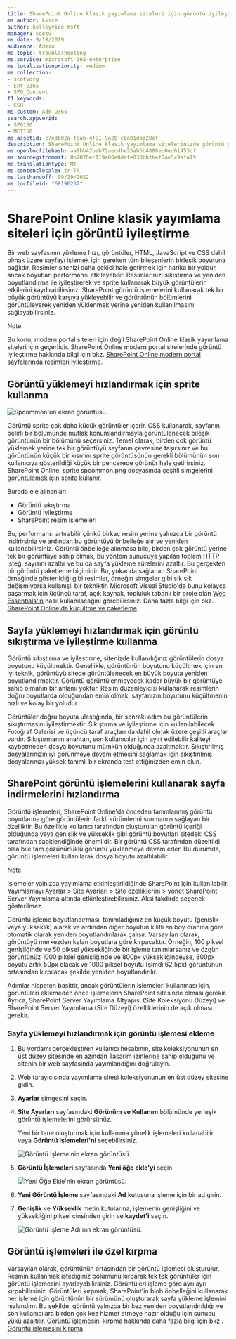 ```yaml
---
title: SharePoint Online klasik yayımlama siteleri için görüntü iyileştirme
ms.author: kvice
author: kelleyvice-msft
manager: scotv
ms.date: 9/18/2019
audience: Admin
ms.topic: troubleshooting
ms.service: microsoft-365-enterprise
ms.localizationpriority: medium
ms.collection:
- scotvorg
- Ent_O365
- SPO_Content
f1.keywords:
- CSH
ms.custom: Adm_O365
search.appverid:
- SPO160
- MET150
ms.assetid: c7edb02a-fdab-4f91-9a20-cba01dad28ef
description: SharePoint Online klasik yayımlama sitelerinizde görüntü performansını geliştirmek için işlemeleri ve sprite'leri kullanmayı öğrenin.
ms.openlocfilehash: aa9bb42bab72aecdbe25ab5b4888ec0ed61453cf
ms.sourcegitcommit: 0b7070ec119e00e0dafe030bbfbef0ae5c9afa19
ms.translationtype: MT
ms.contentlocale: tr-TR
ms.lasthandoff: 09/29/2022
ms.locfileid: "68196237"
---
```

# <a name="image-optimization-for-sharepoint-online-classic-publishing-sites"></a>SharePoint Online klasik yayımlama siteleri için görüntü iyileştirme

Bir web sayfasının yükleme hızı, görüntüler, HTML, JavaScript ve CSS dahil olmak üzere sayfayı işlemek için gereken tüm bileşenlerin birleşik boyutuna bağlıdır. Resimler sitenizi daha çekici hale getirmek için harika bir yoldur, ancak boyutları performansı etkileyebilir. Resimlerinizi sıkıştırma ve yeniden boyutlandırma ile iyileştirerek ve sprite kullanarak büyük görüntülerin etkilerini kaydırabilirsiniz. SharePoint görüntü işlemelerini kullanarak tek bir büyük görüntüyü karşıya yükleyebilir ve görüntünün bölümlerini görüntüleyerek yeniden yüklenmek yerine yeniden kullanılmasını sağlayabilirsiniz.

>[!NOTE]
>Bu konu, modern portal siteleri için değil SharePoint Online klasik yayımlama siteleri için geçerlidir. SharePoint Online modern portal sitelerinde görüntü iyileştirme hakkında bilgi için bkz. [SharePoint Online modern portal sayfalarında resimleri iyileştirme](modern-image-optimization.md).
  
## <a name="using-sprites-to-speed-up-image-loading"></a>Görüntü yüklemeyi hızlandırmak için sprite kullanma

![Spcommon'un ekran görüntüsü.](../media/cc5cdee1-8e54-4537-9a8a-8854f4ee849f.png)

Görüntü sprite çok daha küçük görüntüler içerir. CSS kullanarak, sayfanın belirli bir bölümünde mutlak konumlandırmayla görüntülenecek bileşik görüntünün bir bölümünü seçersiniz. Temel olarak, birden çok görüntü yüklemek yerine tek bir görüntüyü sayfanın çevresine taşırsınız ve bu görüntünün küçük bir kısmını sprite görüntüsünün gerekli bölümünün son kullanıcıya gösterildiği küçük bir pencerede görünür hale getirirsiniz. SharePoint Online, sprite spcommon.png dosyasında çeşitli simgelerini görüntülemek için sprite kullanır.

Burada ele alınanlar:
- Görüntü sıkıştırma
- Görüntü iyileştirme
- SharePoint resim işlemeleri
   
Bu, performansı artırabilir çünkü birkaç resim yerine yalnızca bir görüntü indirirsiniz ve ardından bu görüntüyü önbelleğe alır ve yeniden kullanabilirsiniz. Görüntü önbelleğe alınmasa bile, birden çok görüntü yerine tek bir görüntüye sahip olmak, bu yöntem sunucuya yapılan toplam HTTP isteği sayısını azaltır ve bu da sayfa yükleme sürelerini azaltır. Bu gerçekten bir görüntü paketleme biçimidir. Bu, yukarıda sağlanan SharePoint örneğinde gösterildiği gibi resimler, örneğin simgeler gibi sık sık değişmiyorsa kullanışlı bir tekniktir. Microsoft Visual Studio'da bunu kolayca başarmak için üçüncü taraf, açık kaynak, topluluk tabanlı bir proje olan [Web Essentials'ın](https://vswebessentials.com/) nasıl kullanılacağını görebilirsiniz. Daha fazla bilgi için bkz. [SharePoint Online'da küçültme ve paketleme](./minification-and-bundling-in-sharepoint-online.md).
  
## <a name="using-image-compression-and-optimization-to-speed-up-page-loading"></a>Sayfa yüklemeyi hızlandırmak için görüntü sıkıştırma ve iyileştirme kullanma

Görüntü sıkıştırma ve iyileştirme, sitenizde kullandığınız görüntülerin dosya boyutunu küçültmektir. Genellikle, görüntünün boyutunu küçültmek için en iyi teknik, görüntüyü sitede görüntülenecek en büyük boyuta yeniden boyutlandırmaktır. Görüntü görüntülenmeyecek kadar büyük bir görüntüye sahip olmanın bir anlamı yoktur. Resim düzenleyicisi kullanarak resimlerin doğru boyutlarda olduğundan emin olmak, sayfanızın boyutunu küçültmenin hızlı ve kolay bir yoludur.
  
Görüntüler doğru boyuta ulaştığında, bir sonraki adım bu görüntülerin sıkıştırmasını iyileştirmektir. Sıkıştırma ve iyileştirme için kullanılabilecek Fotoğraf Galerisi ve üçüncü taraf araçları da dahil olmak üzere çeşitli araçlar vardır. Sıkıştırmanın anahtarı, son kullanıcılar için ayırt edilebilir kaliteyi kaybetmeden dosya boyutunu mümkün olduğunca azaltmaktır. Sıkıştırılmış dosyalarınızın iyi görünmeye devam etmesini sağlamak için sıkıştırılmış dosyalarınızı yüksek tanımlı bir ekranda test ettiğinizden emin olun.
  
## <a name="speed-up-page-downloads-by-using-sharepoint-image-renditions"></a>SharePoint görüntü işlemelerini kullanarak sayfa indirmelerini hızlandırma

Görüntü işlemeleri, SharePoint Online'da önceden tanımlanmış görüntü boyutlarına göre görüntülerin farklı sürümlerini sunmanızı sağlayan bir özelliktir. Bu özellikle kullanıcı tarafından oluşturulan görüntü içeriği olduğunda veya genişlik ve yükseklik gibi görüntü boyutları sitedeki CSS tarafından sabitlendiğinde önemlidir. Bir görüntü CSS tarafından düzeltildi olsa bile tam çözünürlüklü görüntü yüklenmeye devam eder. Bu durumda, görüntü işlemeleri kullanılarak dosya boyutu azaltılabilir.
  
> [!NOTE]
> İşlemeler yalnızca yayımlama etkinleştirildiğinde SharePoint için kullanılabilir. Yayımlamayı Ayarlar \> Site Ayarları \> Site özelliklerini \> yönet SharePoint Server Yayımlama altında etkinleştirebilirsiniz. Aksi takdirde seçenek gösterilmez.
  
Görüntü işleme boyutlandırması, tanımladığınız en küçük boyutu (genişlik veya yükseklik) alarak ve ardından diğer boyutun kilitli en boy oranına göre otomatik olarak yeniden boyutlandırılarak çalışır. Varsayılan olarak, görüntüyü merkezden kalan boyutlara göre kırpacaktır. Örneğin, 100 piksel genişliğinde ve 50 piksel yüksekliğinde bir işleme tanımlarsanız ve özgün görüntünüz 1000 piksel genişliğinde ve 800px yüksekliğindeyse, 800px boyutu artık 50px olacak ve 1000 piksel boyutu (şimdi 62,5px) görüntünün ortasından kırpılacak şekilde yeniden boyutlandırılır.
  
Adımlar nispeten basittir, ancak görüntülerin işlemeleri kullanması için, görüntüleri eklemeden önce işlemelerin SharePoint sitesinde olması gerekir. Ayrıca, SharePoint Server Yayımlama Altyapısı (Site Koleksiyonu Düzeyi) ve SharePoint Server Yayımlama (Site Düzeyi) özelliklerinin de açık olması gerekir.
  
### <a name="add-an-image-rendition-to-speed-up-page-loading"></a>Sayfa yüklemeyi hızlandırmak için görüntü işlemesi ekleme
  
1. Bu yordamı gerçekleştiren kullanıcı hesabının, site koleksiyonunun en üst düzey sitesinde en azından Tasarım izinlerine sahip olduğunu ve sitenin bir web sayfasında yayımlandığını doğrulayın.

2. Web tarayıcısında yayımlama sitesi koleksiyonunun en üst düzey sitesine gidin.

3. **Ayarlar** simgesini seçin.

4. **Site Ayarları** sayfasındaki **Görünüm ve Kullanım** bölümünde yerleşik görüntü işlemelerini görürsünüz.

    Yeni bir tane oluşturmak için kullanıma yönelik işlemeleri kullanabilir veya **Görüntü İşlemeleri'ni** seçebilirsiniz.

    ![Görüntü İşleme'nin ekran görüntüsü.](../media/eaae0d53-657d-47ef-b687-65c5167eae4d.PNG)
  
5. **Görüntü İşlemeleri** sayfasında **Yeni öğe ekle'yi** seçin.

    ![Yeni Öğe Ekle'nin ekran görüntüsü.](../media/8cede22e-52bf-4d9d-99cb-162f2f6ce92b.PNG)
  
6. **Yeni Görüntü İşleme** sayfasındaki **Ad** kutusuna işleme için bir ad girin.

7. **Genişlik** ve **Yükseklik** metin kutularına, işlemenin genişliğini ve yüksekliğini piksel cinsinden girin ve **kaydet'i** seçin.

    ![Görüntü İşleme Adı'nın ekran görüntüsü.](../media/5a6119ed-c163-40df-a4db-ec629d15607d.PNG)
  
## <a name="custom-cropping-with-image-renditions"></a>Görüntü işlemeleri ile özel kırpma

Varsayılan olarak, görüntünün ortasından bir görüntü işlemesi oluşturulur. Resmin kullanmak istediğiniz bölümünü kırparak tek tek görüntüler için görüntü işlemesini ayarlayabilirsiniz. Görüntüleri işleme göre ayrı ayrı kırpabilirsiniz. Görüntüleri kırpmak, SharePoint'in blob önbelleğini kullanarak her işleme için görüntünün bir sürümünü oluşturarak sayfa yükleme işlemini hızlandırır. Bu şekilde, görüntü yalnızca bir kez yeniden boyutlandırıldığı ve son kullanıcılara birden çok kez hizmet etmeye hazır olduğu için sunucu yükü azaltılır. Görüntü işlemesini kırpma hakkında daha fazla bilgi için bkz [. Görüntü işlemesini kırpma](/sharepoint/dev/general-development/sharepoint-design-manager-device-channels).
